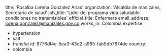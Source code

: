 title: 'Rosalba Lorena Gonzalez Arias'
organization: 'Alcaldia de manizales, Secretaria de salud'
job_title: 'Lider del programa vida saludable condiciones no transmisibles'
official_title: Enfermera
email_address: lorena.gonzalez@manizales.gov.co
works_in: Colombia
expertise:
  - hypertension
  - salt
  - transfat
id: 8776df4e-5ea3-43d2-a965-fab9db7674de
country:
  - colombia
